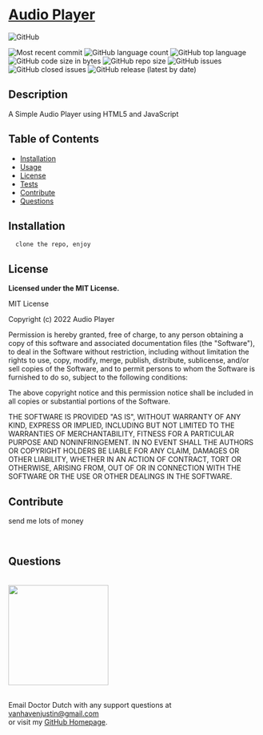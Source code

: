 
  # [Audio Player](https://github.com/doctordutch/audioplayer1)
  
  ![GitHub](https://img.shields.io/github/license/doctordutch/audioplayer1?style=plastic)
  
  ![Most recent commit](https://img.shields.io/github/last-commit/doctordutch/audioplayer1)
  ![GitHub language count](https://img.shields.io/github/languages/count/doctordutch/audioplayer1) ![GitHub top language](https://img.shields.io/github/languages/top/doctordutch/audioplayer1) ![GitHub code size in bytes](https://img.shields.io/github/languages/code-size/doctordutch/audioplayer1) ![GitHub repo size](https://img.shields.io/github/repo-size/doctordutch/audioplayer1) ![GitHub issues](https://img.shields.io/github/issues-raw/doctordutch/audioplayer1) ![GitHub closed issues](https://img.shields.io/github/issues-closed-raw/doctordutch/audioplayer1) ![GitHub release (latest by date)](https://img.shields.io/github/v/release/doctordutch/audioplayer1)
  ## Description
  A Simple Audio Player using HTML5 and JavaScript
  ## Table of Contents
  * [Installation](##Installation)
  * [Usage](##Usage)
  * [License](##License)
  * [Tests](##Tests) 
  * [Contribute](##Contribute)
  * [Questions](##Questions)
  
  ## Installation
  ```shell
    clone the repo, enjoy
  ```
  
  
  
  ## License

  **Licensed under the MIT License.**

 MIT License

Copyright (c) 2022 Audio Player

Permission is hereby granted, free of charge, to any person obtaining a copy
of this software and associated documentation files (the "Software"), to deal
in the Software without restriction, including without limitation the rights
to use, copy, modify, merge, publish, distribute, sublicense, and/or sell
copies of the Software, and to permit persons to whom the Software is
furnished to do so, subject to the following conditions:

The above copyright notice and this permission notice shall be included in all
copies or substantial portions of the Software.

THE SOFTWARE IS PROVIDED "AS IS", WITHOUT WARRANTY OF ANY KIND, EXPRESS OR
IMPLIED, INCLUDING BUT NOT LIMITED TO THE WARRANTIES OF MERCHANTABILITY,
FITNESS FOR A PARTICULAR PURPOSE AND NONINFRINGEMENT. IN NO EVENT SHALL THE
AUTHORS OR COPYRIGHT HOLDERS BE LIABLE FOR ANY CLAIM, DAMAGES OR OTHER
LIABILITY, WHETHER IN AN ACTION OF CONTRACT, TORT OR OTHERWISE, ARISING FROM,
OUT OF OR IN CONNECTION WITH THE SOFTWARE OR THE USE OR OTHER DEALINGS IN THE
SOFTWARE.


  
  
  
  ## Contribute
  send me lots of money  
  

<br />

  ## Questions
<br />

  
  <img src="https://avatars.githubusercontent.com/u/64736572?v=4" width="200" height="200"/>
  
  <br/>Email Doctor Dutch with any support questions at <a href="mailto:vanhavenjustin@gmail.com">vanhavenjustin@gmail.com</a><br>
  or visit my <a href="https://github.com/doctordutch">GitHub Homepage</a>.
  